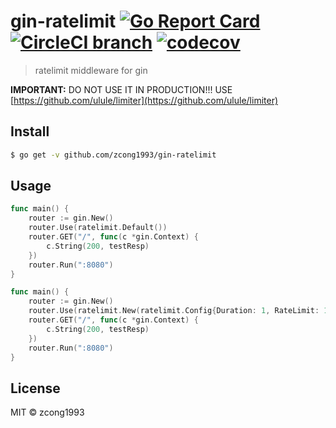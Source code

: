 # gin-ratelimit [![Go Report Card](https://goreportcard.com/badge/github.com/zcong1993/gin-ratelimit)](https://goreportcard.com/report/github.com/zcong1993/gin-ratelimit) [![CircleCI branch](https://img.shields.io/circleci/project/github/zcong1993/gin-ratelimit/master.svg)](https://circleci.com/gh/zcong1993/gin-ratelimit/tree/master) [![codecov](https://codecov.io/gh/zcong1993/gin-ratelimit/branch/master/graph/badge.svg)](https://codecov.io/gh/zcong1993/gin-ratelimit)

> ratelimit middleware for gin

**IMPORTANT:** DO NOT USE IT IN PRODUCTION!!! USE [https://github.com/ulule/limiter](https://github.com/ulule/limiter)

## Install

```sh
$ go get -v github.com/zcong1993/gin-ratelimit
```

## Usage

```go
func main() {
    router := gin.New()
    router.Use(ratelimit.Default())
    router.GET("/", func(c *gin.Context) {
        c.String(200, testResp)
    })
    router.Run(":8080")
}
```

```go
func main() {
    router := gin.New()
    router.Use(ratelimit.New(ratelimit.Config{Duration: 1, RateLimit: 1}))
    router.GET("/", func(c *gin.Context) {
        c.String(200, testResp)
    })
    router.Run(":8080")
}
```

## License

MIT &copy; zcong1993
